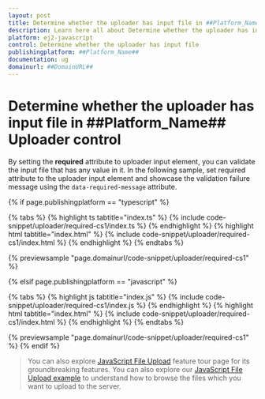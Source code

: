 ```yaml
---
layout: post
title: Determine whether the uploader has input file in ##Platform_Name## Uploader control | Syncfusion
description: Learn here all about Determine whether the uploader has input file in Syncfusion ##Platform_Name## Uploader control of Syncfusion Essential JS 2 and more.
platform: ej2-javascript
control: Determine whether the uploader has input file 
publishingplatform: ##Platform_Name##
documentation: ug
domainurl: ##DomainURL##
---
```


# Determine whether the uploader has input file in ##Platform_Name## Uploader control

By setting the **required** attribute to uploader input element, you can validate the input file that has any value in it. In the following sample, set required attribute to the uploader input element and showcase the validation failure message using the `data-required-message` attribute.

{% if page.publishingplatform == "typescript" %}

 {% tabs %}
{% highlight ts tabtitle="index.ts" %}
{% include code-snippet/uploader/required-cs1/index.ts %}
{% endhighlight %}
{% highlight html tabtitle="index.html" %}
{% include code-snippet/uploader/required-cs1/index.html %}
{% endhighlight %}
{% endtabs %}
        
{% previewsample "page.domainurl/code-snippet/uploader/required-cs1" %}

{% elsif page.publishingplatform == "javascript" %}

{% tabs %}
{% highlight js tabtitle="index.js" %}
{% include code-snippet/uploader/required-cs1/index.js %}
{% endhighlight %}
{% highlight html tabtitle="index.html" %}
{% include code-snippet/uploader/required-cs1/index.html %}
{% endhighlight %}
{% endtabs %}

{% previewsample "page.domainurl/code-snippet/uploader/required-cs1" %}
{% endif %}

> You can also explore [JavaScript File Upload](https://www.syncfusion.com/javascript-ui-controls/js-file-upload) feature tour page for its groundbreaking features. You can also explore our [JavaScript File Upload example](https://ej2.syncfusion.com/demos/#/material/uploader/default.html) to understand how to browse the files which you want to upload to the server.